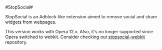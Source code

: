 #StopSocial#

StopSocial is an Adblock-like extension aimed to remove social and share widgets from webpages.

This version works with Opera 12.x. Also, it's no longer supported since Opera switched to webkit. Consider checking out [stopsocial-webkit](https://github.com/resetnow/stopsocial-webkit) repository.
